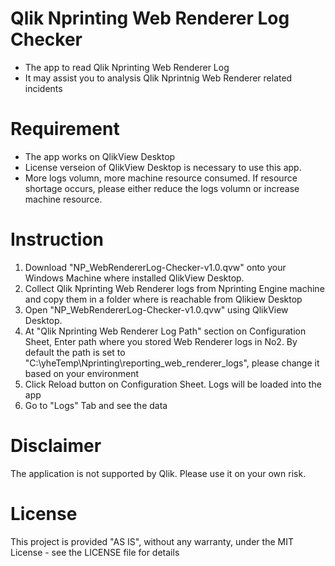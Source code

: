 # Qlik Nprinting Web Renderer Log Checker
- The app to read Qlik Nprinting Web Renderer Log
- It may assist you to analysis Qlik Nprintnig Web Renderer related incidents

# Requirement
- The app works on QlikView Desktop
- License verseion of QlikView Desktop is necessary to use this app.
- More logs volumn, more machine resource consumed. If resource shortage occurs, please either reduce the logs volumn or increase machine resource. 

# Instruction
1. Download "NP_WebRendererLog-Checker-v1.0.qvw" onto your Windows Machine where installed QlikView Desktop.
2. Collect Qlik Nprinting Web Renderer logs from Nprinting Engine machine and copy them in a folder where is reachable from Qlikiew Desktop
3. Open "NP_WebRendererLog-Checker-v1.0.qvw" using QlikView Desktop.
4. At "Qlik Nprinting Web Renderer Log Path" section on Configuration Sheet, Enter path where you stored Web Renderer logs in No2.
  By default the path is set to "C:\yheTemp\Nprinting\reporting_web_renderer_logs\", please change it based on your environment
5. Click Reload button on Configuration Sheet. Logs will be loaded into the app
6. Go to "Logs" Tab and see the data

# Disclaimer
The application is not supported by Qlik. Please use it on your own risk. 

# License
This project is provided "AS IS", without any warranty, under the MIT License - see the LICENSE file for details
